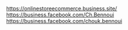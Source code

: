 https://onlinestoreecommerce.business.site/
https://business.facebook.com/Ch.Bennoui
https://business.facebook.com/chouk.bennoui

